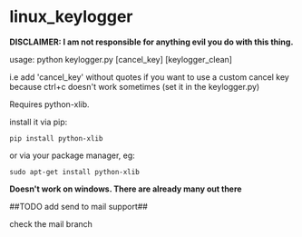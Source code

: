 # linux_keylogger

**DISCLAIMER: I am not responsible for anything evil you do with this thing.**

usage: python keylogger.py [cancel_key] [keylogger_clean]

i.e add 'cancel_key' without quotes if you want to use a custom cancel key because ctrl+c doesn't work sometimes (set it in the keylogger.py)

Requires python-xlib.

install it via pip:

<code>pip install python-xlib</code>

or via your package manager, eg:

<code>sudo apt-get install python-xlib</code>

**Doesn't work on windows. There are already many out there**

##TODO add send to mail support##

check the mail branch

